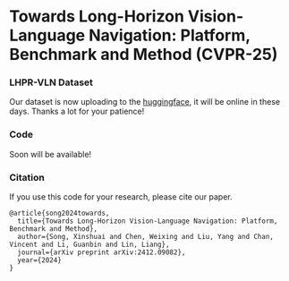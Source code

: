 # Towards Long-Horizon Vision-Language Navigation: Platform, Benchmark and Method (CVPR-25)

### LHPR-VLN Dataset 

Our dataset is now uploading to the [huggingface](https://huggingface.co/datasets/Starry123/LHPR-VLN), it will be online in these days. Thanks a lot for your patience! 

### Code
Soon will be available!

### Citation
If you use this code for your research, please cite our paper.      
```
@article{song2024towards,
  title={Towards Long-Horizon Vision-Language Navigation: Platform, Benchmark and Method},
  author={Song, Xinshuai and Chen, Weixing and Liu, Yang and Chan, Vincent and Li, Guanbin and Lin, Liang},
  journal={arXiv preprint arXiv:2412.09082},
  year={2024}
}
``` 
